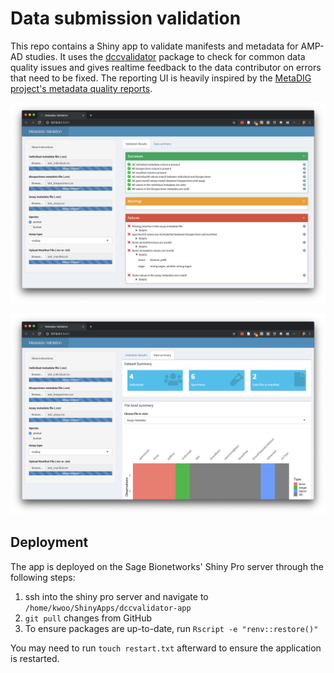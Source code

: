 # Data submission validation

This repo contains a Shiny app to validate manifests and metadata for AMP-AD
studies. It uses the
[dccvalidator](https://github.com/Sage-Bionetworks/dccvalidator) package to
check for common data quality issues and gives realtime feedback to the data
contributor on errors that need to be fixed. The reporting UI is heavily inspired by the 
[MetaDIG project's metadata quality reports](https://knb.ecoinformatics.org/quality/s=knb.suite.1/doi%3A10.5063%2FF12V2D1V).

![screenshot of a dashboard reporting some passed and some failed validation checks in green and red boxes](figs/app_screenshot_check_results.png)

![screenshot of a dashboard reporting number of individuals, specimens, and files, and a plot of the data types and missing data in a data file](figs/app_screenshot_summary.png)

## Deployment

The app is deployed on the Sage Bionetworks' Shiny Pro server through the following steps:

1. ssh into the shiny pro server and navigate to `/home/kwoo/ShinyApps/dccvalidator-app`
1. `git pull` changes from GitHub
1. To ensure packages are up-to-date, run `Rscript -e "renv::restore()"`

You may need to run `touch restart.txt` afterward to ensure the application is restarted.
